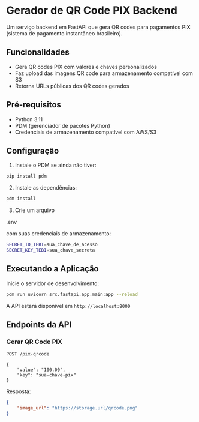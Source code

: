 

# Gerador de QR Code PIX Backend

Um serviço backend em FastAPI que gera QR codes para pagamentos PIX (sistema de pagamento instantâneo brasileiro).

## Funcionalidades

- Gera QR codes PIX com valores e chaves personalizados
- Faz upload das imagens QR code para armazenamento compatível com S3
- Retorna URLs públicas dos QR codes gerados

## Pré-requisitos

- Python 3.11
- PDM (gerenciador de pacotes Python)
- Credenciais de armazenamento compatível com AWS/S3

## Configuração

1. Instale o PDM se ainda não tiver:
```sh
pip install pdm
```

2. Instale as dependências:
```sh
pdm install
```

3. Crie um arquivo 

.env

 com suas credenciais de armazenamento:
```sh
SECRET_ID_TEBI=sua_chave_de_acesso
SECRET_KEY_TEBI=sua_chave_secreta
```

## Executando a Aplicação

Inicie o servidor de desenvolvimento:
```sh
pdm run uvicorn src.fastapi.app.main:app --reload
```

A API estará disponível em `http://localhost:8000`

## Endpoints da API

### Gerar QR Code PIX
```
POST /pix-qrcode

{
    "value": "100.00",
    "key": "sua-chave-pix"
}
```

Resposta:
```json
{
    "image_url": "https://storage.url/qrcode.png"
}
```
